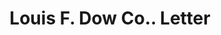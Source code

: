---
doi: 10.7916/D8Q82R5D
date_other: unknown
date_other_textual: unknown
form: correspondence
genre:
- Letters (correspondence)
name:
- Louis F. Dow Co.
object_in_context_url: https://biggert.cul.columbia.edu/items/view/ave_biggert_00675
subject_hierarchical_geographic:
- St. Paul, Minnesota, United States
subject_name:
- Louis F. Dow Co.
title: Louis F. Dow Co.. Letter
sort_title: Louis F. Dow Co.. Letter
call_number: ave_biggert_00675
coordinates:
- 44.94416666666666,-93.0936111111111
pid: ave_biggert_00675
identifiers: ave_biggert_00675
thumbnail: false
permalink: /biggert/ave_biggert_00675/
layout: iiif-image-page
---